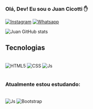 ### Olá, Dev! Eu sou o Juan Cicotti ✋

[![Instagram](https://img.shields.io/badge/Instagram-E4405F?style=for-the-badge&logo=instagram&logoColor=white)](https://www.instagram.com/juancicotti/)
[![Whatsapp](https://img.shields.io/badge/WhatsApp-25D366?style=for-the-badge&logo=whatsapp&logoColor=white)](https://api.whatsapp.com/send?phone=5511995959032)

![Juan GitHub stats](https://github-readme-stats.vercel.app/api?username=JuanCicotti2003&show_icons=true&theme=tokyonight)

## Tecnologias

<div style="display: inline_block"><br/>
    <img align="center" alt ="HTML5" src="https://img.shields.io/badge/HTML5-E34F26?style=for-the-badge&logo=html5&logoColor=white">
    <img align="center" alt ="CSS" src="https://img.shields.io/badge/CSS3-1572B6?style=for-the-badge&logo=css3&logoColor=white">
    <img align="center" alt ="Js" src="https://img.shields.io/badge/JavaScript-323330?style=for-the-badge&logo=javascript&logoColor=F7DF1E">
</div><br/>

### Atualmente estou estudando:
<div style="display: inline_block"><br/>
<img align="center" alt ="Js" src="https://img.shields.io/badge/JavaScript-F7DF1E?style=for-the-badge&logo=javascript&logoColor=black">
<img align="center" alt ="Bootstrap" src="https://img.shields.io/badge/Bootstrap-563D7C?style=for-the-badge&logo=bootstrap&logoColor=white">
</div><br/>
